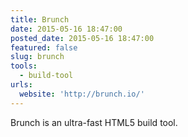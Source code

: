 ```yaml
---
title: Brunch
date: 2015-05-16 18:47:00
posted_date: 2015-05-16 18:47:00
featured: false
slug: brunch
tools: 
  - build-tool
urls:
  website: 'http://brunch.io/'
---
```



Brunch is an ultra-fast HTML5 build tool.
